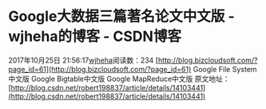 # Google大数据三篇著名论文中文版 - wjheha的博客 - CSDN博客
2017年10月25日 21:56:17[wjheha](https://me.csdn.net/wjheha)阅读数：234
[http://blog.bizcloudsoft.com/?page_id=61](http://blog.bizcloudsoft.com/?page_id=61)
Google File System中文版 
Google Bigtable中文版 
Google MapReduce中文版
原文地址：[http://blog.csdn.net/robert198837/article/details/14103441](http://blog.csdn.net/robert198837/article/details/14103441)
